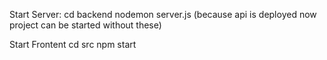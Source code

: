 Start Server:
cd backend
nodemon server.js
(because api is deployed now project can be started without these)
 
Start Frontent
cd src
npm start





